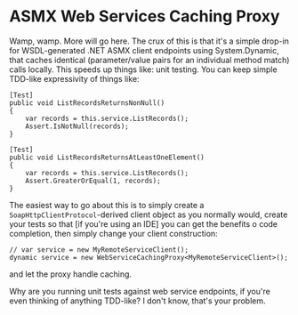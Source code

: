 ASMX Web Services Caching Proxy
===============================
 
Wamp, wamp. More will go here. The crux of this is that it's a simple drop-in for WSDL-generated .NET ASMX client endpoints using System.Dynamic, that caches identical (parameter/value pairs for an individual method match) calls locally. This speeds up things like: unit testing. You can keep simple TDD-like expressivity of things like:

    [Test]
    public void ListRecordsReturnsNonNull()
    {
        var records = this.service.ListRecords();
        Assert.IsNotNull(records);	
    }

    [Test]
    public void ListRecordsReturnsAtLeastOneElement()
    {
        var records = this.service.ListRecords();
        Assert.GreaterOrEqual(1, records);	
    }

The easiest way to go about this is to simply create a `SoapHttpClientProtocol`-derived client object as you normally would, create your tests so that [if you're using an IDE] you can get the benefits o code completion, then simply change your client construction:

    // var service = new MyRemoteServiceClient();
    dynamic service = new WebServiceCachingProxy<MyRemoteServiceClient>();

and let the proxy handle caching.

Why are you running unit tests against web service endpoints, if you're even thinking of anything TDD-like? I don't know, that's your problem.
